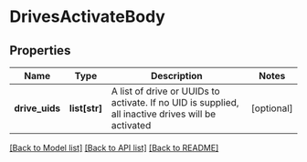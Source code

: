 # DrivesActivateBody

## Properties
Name | Type | Description | Notes
------------ | ------------- | ------------- | -------------
**drive_uids** | **list[str]** | A list of drive or UUIDs to activate. If no UID is supplied, all inactive drives will be activated | [optional] 

[[Back to Model list]](../README.md#documentation-for-models) [[Back to API list]](../README.md#documentation-for-api-endpoints) [[Back to README]](../README.md)

